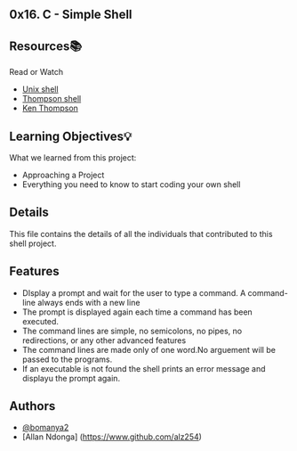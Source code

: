 ## 0x16. C - Simple Shell


## Resources📚
   Read or Watch

 - [Unix shell](https://alx-intranet.hbtn.io/rltoken/f0YU9TAhniMXWlSXtb64Yw)
 - [Thompson shell](https://alx-intranet.hbtn.io/rltoken/7LJOp2qP7qHUcsOK2-F3qA)
 - [Ken Thompson](https://alx-intranet.hbtn.io/rltoken/wTSu31ZP1f7fFTJFgRQC7w)


## Learning Objectives💡

What we learned from this project:

- Approaching a Project
- Everything you need to know to start coding your own shell


## Details
This file contains the details of all the individuals that contributed to this shell project.

## Features
- DIsplay a prompt and wait for the user to type a command. A command-line always ends with a new line
- The prompt is displayed again each time a command has been executed.
- The command lines are simple, no semicolons, no pipes, no redirections, or any other advanced features
- The command lines are made only of one word.No arguement will be passed to the programs.
- If an executable is not found the shell prints an error message and displayu the prompt again.




## Authors
- [@bomanya2](https://www.github.com/bomanya2)
- [Allan Ndonga] (https://www.github.com/alz254)

